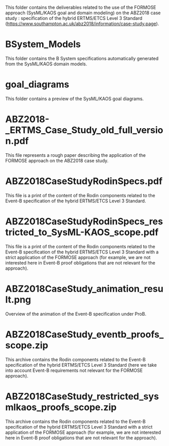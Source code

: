 This folder contains the deliverables related to the use of the FORMOSE approach (SysML/KAOS goal and domain modeling) on the ABZ2018 case study : specification of the hybrid ERTMS/ETCS Level 3 Standard (https://www.southampton.ac.uk/abz2018/information/case-study.page).

  # BSystem_Models
  This folder contains the B System specifications automatically generated from the SysML/KAOS domain models.
  
  # goal_diagrams
  This folder contains a preview of the SysML/KAOS goal diagrams.
  
  # ABZ2018-_ERTMS_Case_Study_old_full_version.pdf
  This file represents a rough paper describing the application of the FORMOSE approach on the ABZ2018 case study.
  
  # ABZ2018CaseStudyRodinSpecs.pdf
  This file is a print of the content of the Rodin components related to the Event-B specification of the hybrid ERTMS/ETCS Level 3 Standard.
  
   # ABZ2018CaseStudyRodinSpecs_restricted_to_SysML-KAOS_scope.pdf
  This file is a print of the content of the Rodin components related to the Event-B specification of the hybrid ERTMS/ETCS Level 3 Standard with a strict application of the FORMOSE approach (for example, we are not interested here in Event-B proof obligations that are not relevant for the approach).
  
  # ABZ2018CaseStudy_animation_result.png
  Overview of the animation of the Event-B specification under ProB.
  
  # ABZ2018CaseStudy_eventb_proofs_scope.zip
  This archive contains the Rodin components related to the Event-B specification of the hybrid ERTMS/ETCS Level 3 Standard (here we take into account Event-B requirements not relevant for the FORMOSE approach).
  
  # ABZ2018CaseStudy_restricted_sysmlkaos_proofs_scope.zip
  This archive contains the Rodin components related to the Event-B specification of the hybrid ERTMS/ETCS Level 3 Standard with a strict application of the FORMOSE approach (for example, we are not interested here in Event-B proof obligations that are not relevant for the approach).
